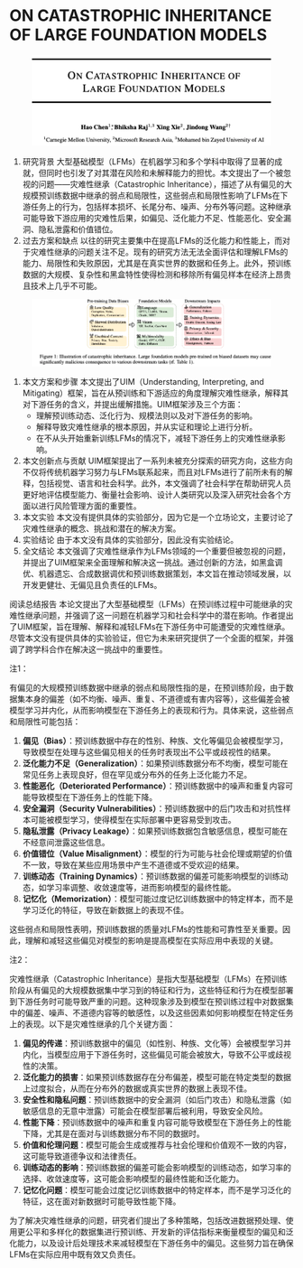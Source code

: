 # ON CATASTROPHIC INHERITANCE OF LARGE FOUNDATION MODELS

<figure><img src="../.gitbook/assets/image (3) (1) (1) (1) (1) (1) (1) (1).png" alt=""><figcaption></figcaption></figure>

1. 研究背景 大型基础模型（LFMs）在机器学习和多个学科中取得了显著的成就，但同时也引发了对其潜在风险和未解释能力的担忧。本文提出了一个被忽视的问题——灾难性继承（Catastrophic Inheritance），描述了从有偏见的大规模预训练数据中继承的弱点和局限性，这些弱点和局限性影响了LFMs在下游任务上的行为，包括样本损坏、长尾分布、噪声、分布外等问题。这种继承可能导致下游应用的灾难性后果，如偏见、泛化能力不足、性能恶化、安全漏洞、隐私泄露和价值错位。
2. 过去方案和缺点 以往的研究主要集中在提高LFMs的泛化能力和性能上，而对于灾难性继承的问题关注不足。现有的研究方法无法全面评估和理解LFMs的能力、局限性和失败原因，尤其是在真实世界的数据和任务上。此外，预训练数据的大规模、复杂性和黑盒特性使得检测和移除所有偏见样本在经济上昂贵且技术上几乎不可能。

<figure><img src="../.gitbook/assets/image (4) (1) (1) (1) (1) (1).png" alt=""><figcaption></figcaption></figure>

1. 本文方案和步骤 本文提出了UIM（Understanding, Interpreting, and Mitigating）框架，旨在从预训练和下游适应的角度理解灾难性继承，解释其对下游任务的含义，并提出缓解措施。UIM框架涉及三个方面：
   * 理解预训练动态、泛化行为、规模法则以及对下游任务的影响。
   * 解释导致灾难性继承的根本原因，并从实证和理论上进行分析。
   * 在不从头开始重新训练LFMs的情况下，减轻下游任务上的灾难性继承影响。
2. 本文创新点与贡献 UIM框架提出了一系列未被充分探索的研究方向，这些方向不仅将传统机器学习努力与LFMs联系起来，而且对LFMs进行了前所未有的解释，包括视觉、语言和社会科学。此外，本文强调了社会科学在帮助研究人员更好地评估模型能力、衡量社会影响、设计人类研究以及深入研究社会各个方面以进行风险管理方面的重要性。
3. 本文实验 本文没有提供具体的实验部分，因为它是一个立场论文，主要讨论了灾难性继承的概念、挑战和潜在的解决方案。
4. 实验结论 由于本文没有具体的实验部分，因此没有实验结论。
5. 全文结论 本文强调了灾难性继承作为LFMs领域的一个重要但被忽视的问题，并提出了UIM框架来全面理解和解决这一挑战。通过创新的方法，如黑盒调优、机器遗忘、合成数据调优和预训练数据策划，本文旨在推动领域发展，以开发更健壮、无偏见且负责任的LFMs。

阅读总结报告 本论文提出了大型基础模型（LFMs）在预训练过程中可能继承的灾难性继承问题，并强调了这一问题在机器学习和社会科学中的潜在影响。作者提出了UIM框架，旨在理解、解释和减轻LFMs在下游任务中可能遭受的灾难性继承。尽管本文没有提供具体的实验验证，但它为未来研究提供了一个全面的框架，并强调了跨学科合作在解决这一挑战中的重要性。



注1：

有偏见的大规模预训练数据中继承的弱点和局限性指的是，在预训练阶段，由于数据集本身的偏差（如不均衡、噪声、重复、不道德或有害内容等），这些偏差会被模型学习并内化，从而影响模型在下游任务上的表现和行为。具体来说，这些弱点和局限性可能包括：

1. **偏见（Bias）**：预训练数据中存在的性别、种族、文化等偏见会被模型学习，导致模型在处理与这些偏见相关的任务时表现出不公平或歧视性的结果。
2. **泛化能力不足（Generalization）**：如果预训练数据分布不均衡，模型可能在常见任务上表现良好，但在罕见或分布外的任务上泛化能力不足。
3. **性能恶化（Deteriorated Performance）**：预训练数据中的噪声和重复内容可能导致模型在下游任务上的性能下降。
4. **安全漏洞（Security Vulnerabilities）**：预训练数据中的后门攻击和对抗性样本可能被模型学习，使得模型在实际部署中更容易受到攻击。
5. **隐私泄露（Privacy Leakage）**：如果预训练数据包含敏感信息，模型可能在不经意间泄露这些信息。
6. **价值错位（Value Misalignment）**：模型的行为可能与社会伦理或期望的价值不一致，导致在某些应用场景中产生不道德或不受欢迎的结果。
7. **训练动态（Training Dynamics）**：预训练数据的偏差可能影响模型的训练动态，如学习率调整、收敛速度等，进而影响模型的最终性能。
8. **记忆化（Memorization）**：模型可能过度记忆训练数据中的特定样本，而不是学习泛化的特征，导致在新数据上的表现不佳。

这些弱点和局限性表明，预训练数据的质量对LFMs的性能和可靠性至关重要。因此，理解和减轻这些偏见对模型的影响是提高模型在实际应用中表现的关键。



注2：

灾难性继承（Catastrophic Inheritance）是指大型基础模型（LFMs）在预训练阶段从有偏见的大规模数据集中学习到的特征和行为，这些特征和行为在模型部署到下游任务时可能导致严重的问题。这种现象涉及到模型在预训练过程中对数据集中的偏差、噪声、不道德内容等的敏感性，以及这些因素如何影响模型在特定任务上的表现。以下是灾难性继承的几个关键方面：

1. **偏见的传递**：预训练数据中的偏见（如性别、种族、文化等）会被模型学习并内化，当模型应用于下游任务时，这些偏见可能会被放大，导致不公平或歧视性的决策。
2. **泛化能力的损害**：如果预训练数据存在分布偏差，模型可能在特定类型的数据上过度拟合，从而在分布外的数据或真实世界的数据上表现不佳。
3. **安全性和隐私问题**：预训练数据中的安全漏洞（如后门攻击）和隐私泄露（如敏感信息的无意中泄露）可能会在模型部署后被利用，导致安全风险。
4. **性能下降**：预训练数据中的噪声和重复内容可能导致模型在下游任务上的性能下降，尤其是在面对与训练数据分布不同的数据时。
5. **价值和伦理问题**：模型可能会生成或推荐与社会伦理和价值观不一致的内容，这可能导致道德争议和法律责任。
6. **训练动态的影响**：预训练数据的偏差可能会影响模型的训练动态，如学习率的选择、收敛速度等，这可能会影响模型的最终性能和泛化能力。
7. **记忆化问题**：模型可能会过度记忆训练数据中的特定样本，而不是学习泛化的特征，这在面对新数据时可能导致性能下降。

为了解决灾难性继承的问题，研究者们提出了多种策略，包括改进数据预处理、使用更公平和多样化的数据集进行预训练、开发新的评估指标来衡量模型的偏见和泛化能力，以及设计后处理技术来减轻模型在下游任务中的偏见。这些努力旨在确保LFMs在实际应用中既有效又负责任。

